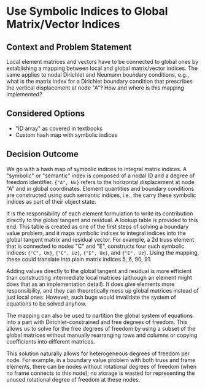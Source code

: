 # Use Symbolic Indices to Global Matrix/Vector Indices

## Context and Problem Statement

Local element matrices and vectors have to be connected to global ones by establishing a mapping
between local and global matrix/vector indices. The same applies to nodal Dirichlet and Neumann
boundary conditions, e.g., what is the matrix index for a Dirichlet boundary condition that
prescribes the vertical displacement at node "A"? How and where is this mapping implemented?

## Considered Options

- "ID array" as covered in textbooks
- Custom hash map with symbolic indices

## Decision Outcome

We go with a hash map of symbolic indices to integral matrix indices. A "symbolic" or "semantic"
index is composed of a nodal ID and a degree of freedom identifier. `{"A", Ux}` refers to the
horizontal displacement at node "A" and in global coordinates. Element quantities and boundary
conditions are constructed using such semantic indices, i.e., the carry these symbolic indices as
part of their object state.

It is the responsibility of each element formulation to write its contribution directly to the
_global_ tangent and residual. A lookup table is provided to this end. This table is created as one
of the first steps of solving a boundary value problem, and it maps symbolic indices to integral
indices into the global tangent matrix and residual vector. For example, a 2d truss element that is
connected to nodes "C" and "E", constructs four such symbolic indices: `{"C", Ux}`, `{"C", Uz}`,
`{"E", Ux}`, and `{"E", Uz}`. Using the mapping, these could translate into plain matrix indices 5,
6, 90, 91.

Adding values directly to the global tangent and residual is more efficient than constructing
intermediate local matrices (although an element might does that as an implementation detail). It
does give elements more responsibility, and they can theoretically mess up global matrices instead
of just local ones. However, such bugs would invalidate the system of equations to be solved anyhow.

The mapping can also be used to partition the global system of equations into a part with
Dirichlet-constrained and free degrees of freedom. This allows us to solve for the free degrees of
freedom by using a subset of the global matrices without manually rearranging rows and columns or
copying coefficients into different matrices.

This solution naturally allows for heterogeneous degrees of freedom per node. For example, in a
boundary value problem with both truss and frame elements, there can be nodes without rotational
degrees of freedom (when no frame connects to this node); no storage is wasted for representing the
unused rotational degree of freedom at these nodes.
